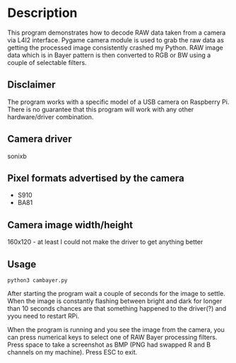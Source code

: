 # Description

This program demonstrates how to decode RAW data taken from a camera via L4l2 interface. Pygame camera module is used to grab the raw data as getting the processed image consistently crashed my Python. RAW image data which is in Bayer pattern is then converted to RGB or BW using a  couple of selectable filters.

## Disclaimer

The program works with a specific model of a USB camera on Raspberry Pi. There is no guarantee that this program will work with any other hardware/driver combination.

## Camera driver

sonixb

## Pixel formats advertised by the camera

- S910
- BA81

## Camera image width/height

160x120 - at least I could not make the driver to get anything better

## Usage

`python3 cambayer.py`

After starting the program wait a couple of seconds for the image to settle. When the image is constantly flashing between bright and dark for longer than 10 seconds chances are that something happened to the driver(?) and yyou need to restart RPi.

When the program is running and you see the image from the camera, you can press numerical keys to select one of RAW Bayer processing filters. Press space to take a screenshot as BMP (PNG had swapped R and B channels on my machine). Press ESC to exit.




